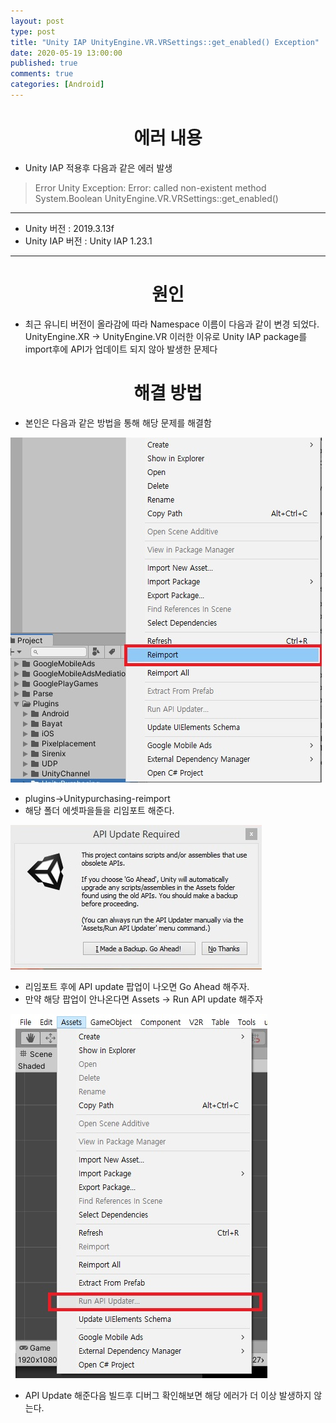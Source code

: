 ```yaml
---
layout: post
type: post
title: "Unity IAP UnityEngine.VR.VRSettings::get_enabled() Exception"
date: 2020-05-19 13:00:00
published: true
comments: true
categories: [Android]
---
```


# <center> 에러 내용  </center>     

  -  Unity IAP 적용후 다음과 같은 에러 발생    
  > Error Unity Exception: Error: called non-existent method System.Boolean UnityEngine.VR.VRSettings::get_enabled()

---  

- Unity 버전 : 2019.3.13f
- Unity IAP 버전 : Unity IAP 1.23.1

---  

# <center> 원인 </center>
 - 최근 유니티 버전이 올라감에 따라  Namespace 이름이 다음과 같이 변경 되었다. UnityEngine.XR ->  UnityEngine.VR 이러한 이유로 Unity IAP package를 import후에 API가 업데이트 되지 않아 발생한 문제다

# <center> 해결 방법</center>
 - 본인은 다음과 같은 방법을 통해 해당 문제를 해결함

![image info](/assets/post/android/unityiap1.jpg)
 - plugins->Unitypurchasing-reimport
 - 해당 폴더 에셋파을들을 리임포트 해준다.

![image info](/assets/post/unity/apiupdatepopup1.jpg)
- 리임포트 후에 API update 팝업이 나오면 Go Ahead 해주자.
- 만약 해당 팝업이 안나온다면 Assets -> Run API update 해주자

![image info](/assets/post/unity/menualapiupdate1.jpg)
-  API Update 해준다음 빌드후 디버그 확인해보면 해당 에러가 더 이상 발생하지 않는다.
